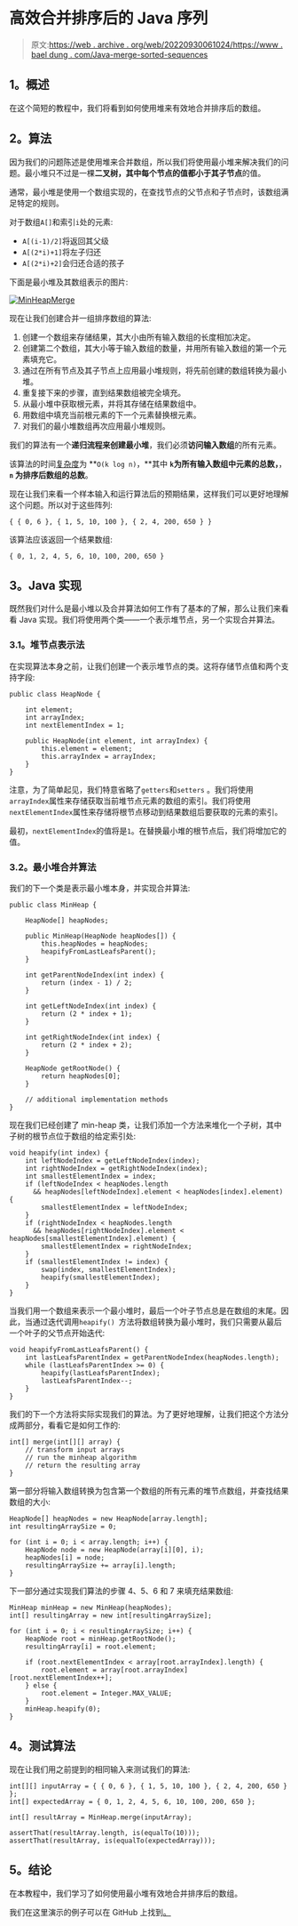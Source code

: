 # 高效合并排序后的 Java 序列

> 原文:[https://web . archive . org/web/20220930061024/https://www . bael dung . com/Java-merge-sorted-sequences](https://web.archive.org/web/20220930061024/https://www.baeldung.com/java-merge-sorted-sequences)

## **1。概述**

在这个简短的教程中，我们将看到如何使用堆来有效地合并排序后的数组。

## **2。算法**

因为我们的问题陈述是使用堆来合并数组，所以我们将使用最小堆来解决我们的问题。最小堆只不过是一棵**二叉树，其中每个节点的值都小于其子节点**的值。

通常，最小堆是使用一个数组实现的，在查找节点的父节点和子节点时，该数组满足特定的规则。

对于数组`A[]`和索引`i`处的元素:

*   `A[(i-1)/2]`将返回其父级
*   `A[(2*i)+1]`将左子归还
*   `A[(2*i)+2]`会归还合适的孩子

下面是最小堆及其数组表示的图片:

[![MinHeapMerge](../Images/0c65f600a31cf66a8452e6e3d1c1c408.png)](/web/20221205162507/https://www.baeldung.com/wp-content/uploads/2020/01/MinHeapMerge.png)

现在让我们创建合并一组排序数组的算法:

1.  创建一个数组来存储结果，其大小由所有输入数组的长度相加决定。
2.  创建第二个数组，其大小等于输入数组的数量，并用所有输入数组的第一个元素填充它。
3.  通过在所有节点及其子节点上应用最小堆规则，将先前创建的数组转换为最小堆。
4.  重复接下来的步骤，直到结果数组被完全填充。
5.  从最小堆中获取根元素，并将其存储在结果数组中。
6.  用数组中填充当前根元素的下一个元素替换根元素。
7.  对我们的最小堆数组再次应用最小堆规则。

我们的算法有一个**递归流程来创建最小堆**，我们必须**访问输入数组**的所有元素。

该算法的时间[复杂度](/web/20221205162507/https://www.baeldung.com/java-algorithm-complexity)为 **`O(k log n)`，**其中 **`k`为所有输入数组中元素的总数，**， **`n` 为排序后数组的总数**。

现在让我们来看一个样本输入和运行算法后的预期结果，这样我们可以更好地理解这个问题。所以对于这些阵列:

```
{ { 0, 6 }, { 1, 5, 10, 100 }, { 2, 4, 200, 650 } }
```

该算法应该返回一个结果数组:

```
{ 0, 1, 2, 4, 5, 6, 10, 100, 200, 650 }
```

## **3。Java 实现**

既然我们对什么是最小堆以及合并算法如何工作有了基本的了解，那么让我们来看看 Java 实现。我们将使用两个类——一个表示堆节点，另一个实现合并算法。

### **3.1。堆节点表示法**

在实现算法本身之前，让我们创建一个表示堆节点的类。这将存储节点值和两个支持字段:

```
public class HeapNode {

    int element;
    int arrayIndex;
    int nextElementIndex = 1;

    public HeapNode(int element, int arrayIndex) {
        this.element = element;
        this.arrayIndex = arrayIndex;
    }
}
```

注意，为了简单起见，我们特意省略了`getters`和`setters` 。我们将使用`arrayIndex`属性来存储获取当前堆节点元素的数组的索引。我们将使用`nextElementIndex`属性来存储将根节点移动到结果数组后要获取的元素的索引。

最初，`nextElementIndex`的值将是`1`。在替换最小堆的根节点后，我们将增加它的值。

### **3.2。最小堆合并算法**

我们的下一个类是表示最小堆本身，并实现合并算法:

```
public class MinHeap {

    HeapNode[] heapNodes;

    public MinHeap(HeapNode heapNodes[]) {
        this.heapNodes = heapNodes;
        heapifyFromLastLeafsParent();
    }

    int getParentNodeIndex(int index) {
        return (index - 1) / 2;
    }

    int getLeftNodeIndex(int index) {
        return (2 * index + 1);
    }

    int getRightNodeIndex(int index) {
        return (2 * index + 2);
    }

    HeapNode getRootNode() {
        return heapNodes[0];
    }

    // additional implementation methods
}
```

现在我们已经创建了 min-heap 类，让我们添加一个方法来堆化一个子树，其中子树的根节点位于数组的给定索引处:

```
void heapify(int index) {
    int leftNodeIndex = getLeftNodeIndex(index);
    int rightNodeIndex = getRightNodeIndex(index);
    int smallestElementIndex = index;
    if (leftNodeIndex < heapNodes.length 
      && heapNodes[leftNodeIndex].element < heapNodes[index].element) {
        smallestElementIndex = leftNodeIndex;
    }
    if (rightNodeIndex < heapNodes.length
      && heapNodes[rightNodeIndex].element < heapNodes[smallestElementIndex].element) {
        smallestElementIndex = rightNodeIndex;
    }
    if (smallestElementIndex != index) {
        swap(index, smallestElementIndex);
        heapify(smallestElementIndex);
    }
}
```

当我们用一个数组来表示一个最小堆时，最后一个叶子节点总是在数组的末尾。因此，当通过迭代调用`heapify() `方法将数组转换为最小堆时，我们只需要从最后一个叶子的父节点开始迭代:

```
void heapifyFromLastLeafsParent() {
    int lastLeafsParentIndex = getParentNodeIndex(heapNodes.length);
    while (lastLeafsParentIndex >= 0) {
        heapify(lastLeafsParentIndex);
        lastLeafsParentIndex--;
    }
}
```

我们的下一个方法将实际实现我们的算法。为了更好地理解，让我们把这个方法分成两部分，看看它是如何工作的:

```
int[] merge(int[][] array) {
    // transform input arrays
    // run the minheap algorithm
    // return the resulting array
}
```

第一部分将输入数组转换为包含第一个数组的所有元素的堆节点数组，并查找结果数组的大小:

```
HeapNode[] heapNodes = new HeapNode[array.length];
int resultingArraySize = 0;

for (int i = 0; i < array.length; i++) {
    HeapNode node = new HeapNode(array[i][0], i);
    heapNodes[i] = node;
    resultingArraySize += array[i].length;
}
```

下一部分通过实现我们算法的步骤 4、5、6 和 7 来填充结果数组:

```
MinHeap minHeap = new MinHeap(heapNodes);
int[] resultingArray = new int[resultingArraySize];

for (int i = 0; i < resultingArraySize; i++) {
    HeapNode root = minHeap.getRootNode();
    resultingArray[i] = root.element;

    if (root.nextElementIndex < array[root.arrayIndex].length) {
        root.element = array[root.arrayIndex][root.nextElementIndex++];
    } else {
        root.element = Integer.MAX_VALUE;
    }
    minHeap.heapify(0);
}
```

## **4。测试算法**

现在让我们用之前提到的相同输入来测试我们的算法:

```
int[][] inputArray = { { 0, 6 }, { 1, 5, 10, 100 }, { 2, 4, 200, 650 } };
int[] expectedArray = { 0, 1, 2, 4, 5, 6, 10, 100, 200, 650 };

int[] resultArray = MinHeap.merge(inputArray);

assertThat(resultArray.length, is(equalTo(10)));
assertThat(resultArray, is(equalTo(expectedArray)));
```

## **5。结论**

在本教程中，我们学习了如何使用最小堆有效地合并排序后的数组。

我们在这里演示的例子可以在 GitHub 上找到[。](https://web.archive.org/web/20221205162507/https://github.com/eugenp/tutorials/tree/master/algorithms-modules/algorithms-miscellaneous-6)